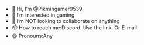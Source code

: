 - 👋 Hi, I’m @Pikmingamer9539
- 👀 I’m interested in gaming
- 💞️ I’m NOT looking to collaborate on anything
- 📫 How to reach me:Discord. Use the link. Or E-mail.
- 😄 Pronouns:Any


